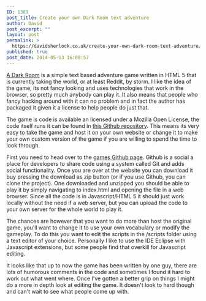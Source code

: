 ```yaml
---
ID: 1389
post_title: Create your own Dark Room text adventure
author: David
post_excerpt: ""
layout: post
permalink: >
  https://davidsherlock.co.uk/create-your-own-dark-room-text-adventure/
published: true
post_date: 2014-05-13 16:08:57
---
```

<a href="http://adarkroom.doublespeakgames.com/">A Dark Room</a> is a simple text based adventure game written in HTML 5 that is currently taking the world, or at least Reddit, by storm. I like the idea of the game, its not fancy looking and uses technologies that work in the browser, so pretty much anybody can play it. It also means that people who fancy hacking around with it can no problem and in fact the author has packaged it given it a license to help people do just that.

The game is code is available an licensed under a Mozilla Open License, the code itself runs it can be found in <a href="https://github.com/Continuities/adarkroom">this Github repository</a>. This means its very easy to take the game and host it on your own website or change it to make your own custom version of the game if you are willing to spend the time to look through.

First you need to head over to the <a href="https://github.com/Continuities/adarkroom">games Github page</a>. Github is a social a place for developers to share code using a system called Git and adds social functionality. Once you are over at the website you can download it buy pressing the download as zip button (or if you use Github, you can clone the project). One downloaded and unzipped you should be able to play it by simply  navigating to index.html and opening the file in a web browser. Since all the code is in Javascript/HTML 5 it should just work locally without the need if a web server, but you can upload the code to your own server for the whole world to play it.

The chances are however that you want to do more than host the original game, you'll want to change it to use your own vocabulary or modify the gameplay. To do this you want to edit the scripts in the /scripts folder using a text editor of your choice. Personally I like to use the IDE Eclipse with Javascript extensions, but some people find that overkill for Javascript editing.

It looks like that up to now the game has been written by one guy, there are lots of humorous comments in the code and sometimes I found it hard to work out what went where. Once I've gotten a better grip on things I might do a more in depth look at editing the game. It doesn't look to hard though and can't wait to see what people come up with.